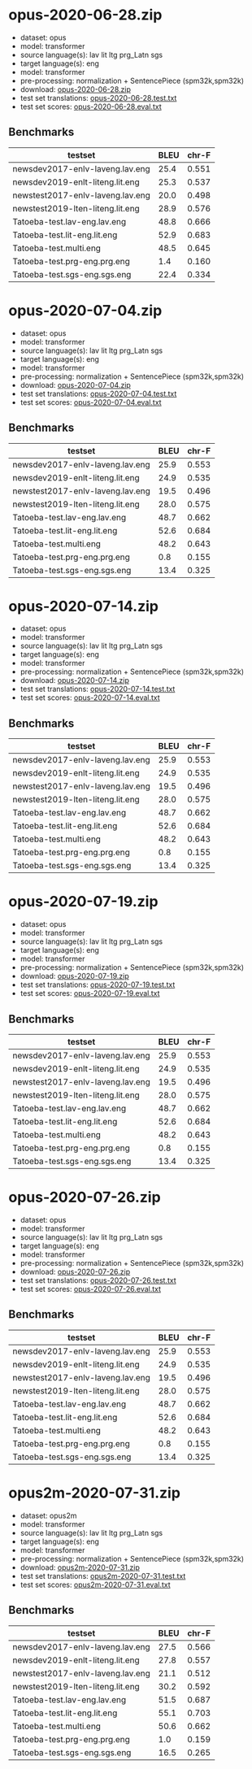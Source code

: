 # opus-2020-06-28.zip

* dataset: opus
* model: transformer
* source language(s): lav lit ltg prg_Latn sgs
* target language(s): eng
* model: transformer
* pre-processing: normalization + SentencePiece (spm32k,spm32k)
* download: [opus-2020-06-28.zip](https://object.pouta.csc.fi/Tatoeba-MT-models/bat-eng/opus-2020-06-28.zip)
* test set translations: [opus-2020-06-28.test.txt](https://object.pouta.csc.fi/Tatoeba-MT-models/bat-eng/opus-2020-06-28.test.txt)
* test set scores: [opus-2020-06-28.eval.txt](https://object.pouta.csc.fi/Tatoeba-MT-models/bat-eng/opus-2020-06-28.eval.txt)

## Benchmarks

| testset               | BLEU  | chr-F |
|-----------------------|-------|-------|
| newsdev2017-enlv-laveng.lav.eng 	| 25.4 	| 0.551 |
| newsdev2019-enlt-liteng.lit.eng 	| 25.3 	| 0.537 |
| newstest2017-enlv-laveng.lav.eng 	| 20.0 	| 0.498 |
| newstest2019-lten-liteng.lit.eng 	| 28.9 	| 0.576 |
| Tatoeba-test.lav-eng.lav.eng 	| 48.8 	| 0.666 |
| Tatoeba-test.lit-eng.lit.eng 	| 52.9 	| 0.683 |
| Tatoeba-test.multi.eng 	| 48.5 	| 0.645 |
| Tatoeba-test.prg-eng.prg.eng 	| 1.4 	| 0.160 |
| Tatoeba-test.sgs-eng.sgs.eng 	| 22.4 	| 0.334 |

# opus-2020-07-04.zip

* dataset: opus
* model: transformer
* source language(s): lav lit ltg prg_Latn sgs
* target language(s): eng
* model: transformer
* pre-processing: normalization + SentencePiece (spm32k,spm32k)
* download: [opus-2020-07-04.zip](https://object.pouta.csc.fi/Tatoeba-MT-models/bat-eng/opus-2020-07-04.zip)
* test set translations: [opus-2020-07-04.test.txt](https://object.pouta.csc.fi/Tatoeba-MT-models/bat-eng/opus-2020-07-04.test.txt)
* test set scores: [opus-2020-07-04.eval.txt](https://object.pouta.csc.fi/Tatoeba-MT-models/bat-eng/opus-2020-07-04.eval.txt)

## Benchmarks

| testset               | BLEU  | chr-F |
|-----------------------|-------|-------|
| newsdev2017-enlv-laveng.lav.eng 	| 25.9 	| 0.553 |
| newsdev2019-enlt-liteng.lit.eng 	| 24.9 	| 0.535 |
| newstest2017-enlv-laveng.lav.eng 	| 19.5 	| 0.496 |
| newstest2019-lten-liteng.lit.eng 	| 28.0 	| 0.575 |
| Tatoeba-test.lav-eng.lav.eng 	| 48.7 	| 0.662 |
| Tatoeba-test.lit-eng.lit.eng 	| 52.6 	| 0.684 |
| Tatoeba-test.multi.eng 	| 48.2 	| 0.643 |
| Tatoeba-test.prg-eng.prg.eng 	| 0.8 	| 0.155 |
| Tatoeba-test.sgs-eng.sgs.eng 	| 13.4 	| 0.325 |

# opus-2020-07-14.zip

* dataset: opus
* model: transformer
* source language(s): lav lit ltg prg_Latn sgs
* target language(s): eng
* model: transformer
* pre-processing: normalization + SentencePiece (spm32k,spm32k)
* download: [opus-2020-07-14.zip](https://object.pouta.csc.fi/Tatoeba-MT-models/bat-eng/opus-2020-07-14.zip)
* test set translations: [opus-2020-07-14.test.txt](https://object.pouta.csc.fi/Tatoeba-MT-models/bat-eng/opus-2020-07-14.test.txt)
* test set scores: [opus-2020-07-14.eval.txt](https://object.pouta.csc.fi/Tatoeba-MT-models/bat-eng/opus-2020-07-14.eval.txt)

## Benchmarks

| testset               | BLEU  | chr-F |
|-----------------------|-------|-------|
| newsdev2017-enlv-laveng.lav.eng 	| 25.9 	| 0.553 |
| newsdev2019-enlt-liteng.lit.eng 	| 24.9 	| 0.535 |
| newstest2017-enlv-laveng.lav.eng 	| 19.5 	| 0.496 |
| newstest2019-lten-liteng.lit.eng 	| 28.0 	| 0.575 |
| Tatoeba-test.lav-eng.lav.eng 	| 48.7 	| 0.662 |
| Tatoeba-test.lit-eng.lit.eng 	| 52.6 	| 0.684 |
| Tatoeba-test.multi.eng 	| 48.2 	| 0.643 |
| Tatoeba-test.prg-eng.prg.eng 	| 0.8 	| 0.155 |
| Tatoeba-test.sgs-eng.sgs.eng 	| 13.4 	| 0.325 |

# opus-2020-07-19.zip

* dataset: opus
* model: transformer
* source language(s): lav lit ltg prg_Latn sgs
* target language(s): eng
* model: transformer
* pre-processing: normalization + SentencePiece (spm32k,spm32k)
* download: [opus-2020-07-19.zip](https://object.pouta.csc.fi/Tatoeba-MT-models/bat-eng/opus-2020-07-19.zip)
* test set translations: [opus-2020-07-19.test.txt](https://object.pouta.csc.fi/Tatoeba-MT-models/bat-eng/opus-2020-07-19.test.txt)
* test set scores: [opus-2020-07-19.eval.txt](https://object.pouta.csc.fi/Tatoeba-MT-models/bat-eng/opus-2020-07-19.eval.txt)

## Benchmarks

| testset               | BLEU  | chr-F |
|-----------------------|-------|-------|
| newsdev2017-enlv-laveng.lav.eng 	| 25.9 	| 0.553 |
| newsdev2019-enlt-liteng.lit.eng 	| 24.9 	| 0.535 |
| newstest2017-enlv-laveng.lav.eng 	| 19.5 	| 0.496 |
| newstest2019-lten-liteng.lit.eng 	| 28.0 	| 0.575 |
| Tatoeba-test.lav-eng.lav.eng 	| 48.7 	| 0.662 |
| Tatoeba-test.lit-eng.lit.eng 	| 52.6 	| 0.684 |
| Tatoeba-test.multi.eng 	| 48.2 	| 0.643 |
| Tatoeba-test.prg-eng.prg.eng 	| 0.8 	| 0.155 |
| Tatoeba-test.sgs-eng.sgs.eng 	| 13.4 	| 0.325 |

# opus-2020-07-26.zip

* dataset: opus
* model: transformer
* source language(s): lav lit ltg prg_Latn sgs
* target language(s): eng
* model: transformer
* pre-processing: normalization + SentencePiece (spm32k,spm32k)
* download: [opus-2020-07-26.zip](https://object.pouta.csc.fi/Tatoeba-MT-models/bat-eng/opus-2020-07-26.zip)
* test set translations: [opus-2020-07-26.test.txt](https://object.pouta.csc.fi/Tatoeba-MT-models/bat-eng/opus-2020-07-26.test.txt)
* test set scores: [opus-2020-07-26.eval.txt](https://object.pouta.csc.fi/Tatoeba-MT-models/bat-eng/opus-2020-07-26.eval.txt)

## Benchmarks

| testset               | BLEU  | chr-F |
|-----------------------|-------|-------|
| newsdev2017-enlv-laveng.lav.eng 	| 25.9 	| 0.553 |
| newsdev2019-enlt-liteng.lit.eng 	| 24.9 	| 0.535 |
| newstest2017-enlv-laveng.lav.eng 	| 19.5 	| 0.496 |
| newstest2019-lten-liteng.lit.eng 	| 28.0 	| 0.575 |
| Tatoeba-test.lav-eng.lav.eng 	| 48.7 	| 0.662 |
| Tatoeba-test.lit-eng.lit.eng 	| 52.6 	| 0.684 |
| Tatoeba-test.multi.eng 	| 48.2 	| 0.643 |
| Tatoeba-test.prg-eng.prg.eng 	| 0.8 	| 0.155 |
| Tatoeba-test.sgs-eng.sgs.eng 	| 13.4 	| 0.325 |

# opus2m-2020-07-31.zip

* dataset: opus2m
* model: transformer
* source language(s): lav lit ltg prg_Latn sgs
* target language(s): eng
* model: transformer
* pre-processing: normalization + SentencePiece (spm32k,spm32k)
* download: [opus2m-2020-07-31.zip](https://object.pouta.csc.fi/Tatoeba-MT-models/bat-eng/opus2m-2020-07-31.zip)
* test set translations: [opus2m-2020-07-31.test.txt](https://object.pouta.csc.fi/Tatoeba-MT-models/bat-eng/opus2m-2020-07-31.test.txt)
* test set scores: [opus2m-2020-07-31.eval.txt](https://object.pouta.csc.fi/Tatoeba-MT-models/bat-eng/opus2m-2020-07-31.eval.txt)

## Benchmarks

| testset               | BLEU  | chr-F |
|-----------------------|-------|-------|
| newsdev2017-enlv-laveng.lav.eng 	| 27.5 	| 0.566 |
| newsdev2019-enlt-liteng.lit.eng 	| 27.8 	| 0.557 |
| newstest2017-enlv-laveng.lav.eng 	| 21.1 	| 0.512 |
| newstest2019-lten-liteng.lit.eng 	| 30.2 	| 0.592 |
| Tatoeba-test.lav-eng.lav.eng 	| 51.5 	| 0.687 |
| Tatoeba-test.lit-eng.lit.eng 	| 55.1 	| 0.703 |
| Tatoeba-test.multi.eng 	| 50.6 	| 0.662 |
| Tatoeba-test.prg-eng.prg.eng 	| 1.0 	| 0.159 |
| Tatoeba-test.sgs-eng.sgs.eng 	| 16.5 	| 0.265 |

